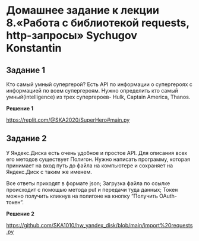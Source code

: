 # Домашнее задание к лекции 8.«Работа с библиотекой requests, http-запросы» Sychugov Konstantin

## **Задание 1**

Кто самый умный супергерой?
Есть API по информации о супергероях с информацией по всем супергероям. Нужно определить кто самый умный(intelligence) из трех супергероев- Hulk, Captain America, Thanos.

**Решение 1**

https://replit.com/@SKA2020/SuperHero#main.py


## **Задание 2**

У Яндекс.Диска есть очень удобное и простое API. Для описания всех его методов существует Полигон. Нужно написать программу, которая принимает на вход путь до файла на компьютере и сохраняет на Яндекс.Диск с таким же именем.

Все ответы приходят в формате json;
Загрузка файла по ссылке происходит с помощью метода put и передачи туда данных;
Токен можно получить кликнув на полигоне на кнопку “Получить OAuth-токен”.

**Решение 2**

https://github.com/SKA1010/hw_yandex_disk/blob/main/import%20requests.py
